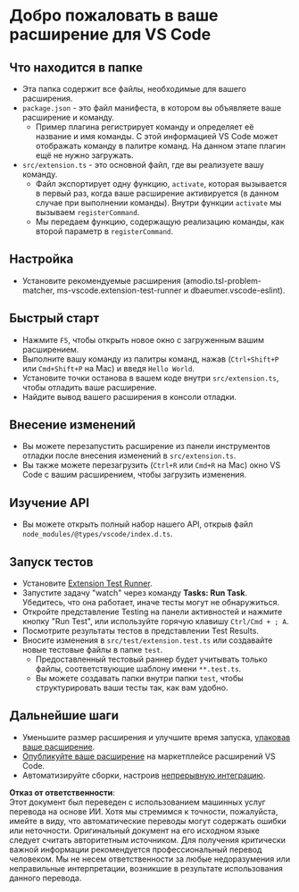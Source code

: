 # Добро пожаловать в ваше расширение для VS Code

## Что находится в папке

* Эта папка содержит все файлы, необходимые для вашего расширения.
* `package.json` - это файл манифеста, в котором вы объявляете ваше расширение и команду.
  * Пример плагина регистрирует команду и определяет её название и имя команды. С этой информацией VS Code может отображать команду в палитре команд. На данном этапе плагин ещё не нужно загружать.
* `src/extension.ts` - это основной файл, где вы реализуете вашу команду.
  * Файл экспортирует одну функцию, `activate`, которая вызывается в первый раз, когда ваше расширение активируется (в данном случае при выполнении команды). Внутри функции `activate` мы вызываем `registerCommand`.
  * Мы передаем функцию, содержащую реализацию команды, как второй параметр в `registerCommand`.

## Настройка

* Установите рекомендуемые расширения (amodio.tsl-problem-matcher, ms-vscode.extension-test-runner и dbaeumer.vscode-eslint).

## Быстрый старт

* Нажмите `F5`, чтобы открыть новое окно с загруженным вашим расширением.
* Выполните вашу команду из палитры команд, нажав (`Ctrl+Shift+P` или `Cmd+Shift+P` на Mac) и введя `Hello World`.
* Установите точки останова в вашем коде внутри `src/extension.ts`, чтобы отладить ваше расширение.
* Найдите вывод вашего расширения в консоли отладки.

## Внесение изменений

* Вы можете перезапустить расширение из панели инструментов отладки после внесения изменений в `src/extension.ts`.
* Вы также можете перезагрузить (`Ctrl+R` или `Cmd+R` на Mac) окно VS Code с вашим расширением, чтобы загрузить изменения.

## Изучение API

* Вы можете открыть полный набор нашего API, открыв файл `node_modules/@types/vscode/index.d.ts`.

## Запуск тестов

* Установите [Extension Test Runner](https://marketplace.visualstudio.com/items?itemName=ms-vscode.extension-test-runner).
* Запустите задачу "watch" через команду **Tasks: Run Task**. Убедитесь, что она работает, иначе тесты могут не обнаружиться.
* Откройте представление Testing на панели активностей и нажмите кнопку "Run Test", или используйте горячую клавишу `Ctrl/Cmd + ; A`.
* Посмотрите результаты тестов в представлении Test Results.
* Вносите изменения в `src/test/extension.test.ts` или создавайте новые тестовые файлы в папке `test`.
  * Предоставленный тестовый раннер будет учитывать только файлы, соответствующие шаблону имени `**.test.ts`.
  * Вы можете создавать папки внутри папки `test`, чтобы структурировать ваши тесты так, как вам удобно.

## Дальнейшие шаги

* Уменьшите размер расширения и улучшите время запуска, [упаковав ваше расширение](https://code.visualstudio.com/api/working-with-extensions/bundling-extension?WT.mc_id=aiml-137032-kinfeylo).
* [Опубликуйте ваше расширение](https://code.visualstudio.com/api/working-with-extensions/publishing-extension?WT.mc_id=aiml-137032-kinfeylo) на маркетплейсе расширений VS Code.
* Автоматизируйте сборки, настроив [непрерывную интеграцию](https://code.visualstudio.com/api/working-with-extensions/continuous-integration?WT.mc_id=aiml-137032-kinfeylo).

**Отказ от ответственности**:  
Этот документ был переведен с использованием машинных услуг перевода на основе ИИ. Хотя мы стремимся к точности, пожалуйста, имейте в виду, что автоматические переводы могут содержать ошибки или неточности. Оригинальный документ на его исходном языке следует считать авторитетным источником. Для получения критически важной информации рекомендуется профессиональный перевод человеком. Мы не несем ответственности за любые недоразумения или неправильные интерпретации, возникшие в результате использования данного перевода.
